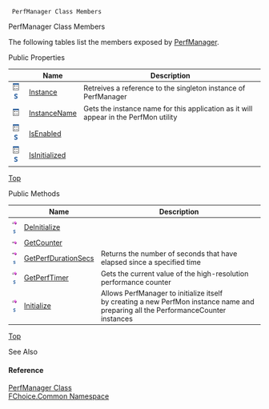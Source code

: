 ﻿     PerfManager Class Members                                                   

PerfManager Class Members

The following tables list the members exposed by [PerfManager](FChoice.Common~FChoice.Common.PerfManager.md).

Public Properties

|   | Name | Description |
| --- | --- | --- |
| ![Public Property](dotnetimages/publicProperty.png)![static (Shared in Visual Basic)](dotnetimages/static.png) | [Instance](FChoice.Common~FChoice.Common.PerfManager~Instance.md) | Retreives a reference to the singleton instance of PerfManager   |
| ![Public Property](dotnetimages/publicProperty.png) | [InstanceName](FChoice.Common~FChoice.Common.PerfManager~InstanceName.md) | Gets the instance name for this application as it will appear in the PerfMon utility   |
| ![Public Property](dotnetimages/publicProperty.png)![static (Shared in Visual Basic)](dotnetimages/static.png) | [IsEnabled](FChoice.Common~FChoice.Common.PerfManager~IsEnabled.md) |   |
| ![Public Property](dotnetimages/publicProperty.png)![static (Shared in Visual Basic)](dotnetimages/static.png) | [IsInitialized](FChoice.Common~FChoice.Common.PerfManager~IsInitialized.md) |   |

[Top](#top)

Public Methods

|   | Name | Description |
| --- | --- | --- |
| ![Public Method](dotnetimages/publicMethod.png)![static (Shared in Visual Basic)](dotnetimages/static.png) | [DeInitialize](FChoice.Common~FChoice.Common.PerfManager~DeInitialize.md) |   |
| ![Public Method](dotnetimages/publicMethod.png) | [GetCounter](FChoice.Common~FChoice.Common.PerfManager~GetCounter.md) |   |
| ![Public Method](dotnetimages/publicMethod.png)![static (Shared in Visual Basic)](dotnetimages/static.png) | [GetPerfDurationSecs](FChoice.Common~FChoice.Common.PerfManager~GetPerfDurationSecs.md) | Returns the number of seconds that have elapsed since a specified time   |
| ![Public Method](dotnetimages/publicMethod.png)![static (Shared in Visual Basic)](dotnetimages/static.png) | [GetPerfTimer](FChoice.Common~FChoice.Common.PerfManager~GetPerfTimer.md) | Gets the current value of the high-resolution performance counter   |
| ![Public Method](dotnetimages/publicMethod.png)![static (Shared in Visual Basic)](dotnetimages/static.png) | [Initialize](FChoice.Common~FChoice.Common.PerfManager~Initialize.md) | Allows PerfManager to initialize itself by creating a new PerfMon instance name and preparing all the PerformanceCounter instances   |

[Top](#top)

See Also

#### Reference

[PerfManager Class](FChoice.Common~FChoice.Common.PerfManager.md)  
[FChoice.Common Namespace](FChoice.Common~FChoice.Common_namespace.md)